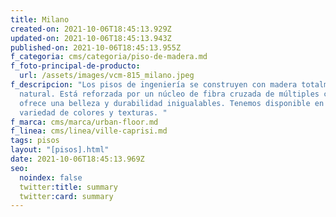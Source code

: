 ```yaml
---
title: Milano
created-on: 2021-10-06T18:45:13.929Z
updated-on: 2021-10-06T18:45:13.943Z
published-on: 2021-10-06T18:45:13.955Z
f_categoria: cms/categoria/piso-de-madera.md
f_foto-principal-de-producto:
  url: /assets/images/vcm-815_milano.jpeg
f_descripcion: "Los pisos de ingeniería se construyen con madera totalmente
  natural. Está reforzada por un núcleo de fibra cruzada de múltiples capas, que
  ofrece una belleza y durabilidad inigualables. Tenemos disponible en una
  variedad de colores y texturas. "
f_marca: cms/marca/urban-floor.md
f_linea: cms/linea/ville-caprisi.md
tags: pisos
layout: "[pisos].html"
date: 2021-10-06T18:45:13.969Z
seo:
  noindex: false
  twitter:title: summary
  twitter:card: summary
---
```

